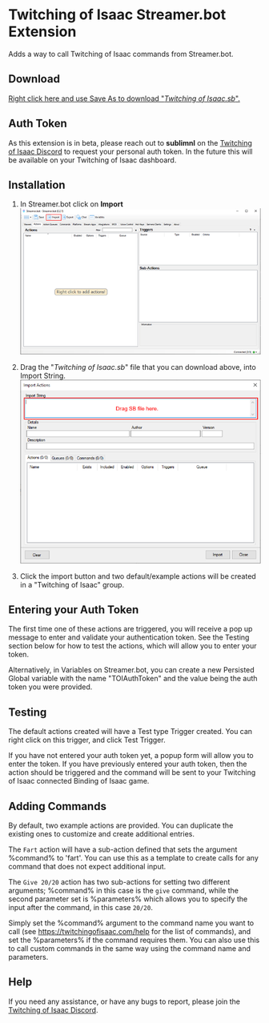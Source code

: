 # Twitching of Isaac Streamer.bot Extension

Adds a way to call Twitching of Isaac commands from Streamer.bot.

## Download

[Right click here and use Save As to download "*Twitching of Isaac.sb*".](Twitching%20of%20Isaac.sb?raw=1)

## Auth Token

As this extension is in beta, please reach out to **sublimnl** on the [Twitching of Isaac Discord](https://discord.com/invite/5R9CSxzcep) to request your personal auth token. In the future this will be available on your Twitching of Isaac dashboard.

## Installation

1. In Streamer.bot click on **Import**
![](assets/sb_step1.png?raw=true)

2. Drag the "*Twitching of Isaac.sb*" file that you can download above, into Import String.
![](assets/sb_step2.png?raw=true)

3. Click the import button and two default/example actions will be created in a "Twitching of Isaac" group.

## Entering your Auth Token

The first time one of these actions are triggered, you will receive a pop up message to enter and validate your authentication token. See the Testing section below for how to test the actions, which will allow you to enter your token.

Alternatively, in Variables on Streamer.bot, you can create a new Persisted Global variable with the name "TOIAuthToken" and the value being the auth token you were provided.

## Testing

The default actions created will have a Test type Trigger created. You can right click on this trigger, and click Test Trigger.

If you have not entered your auth token yet, a popup form will allow you to enter the token. If you have previously entered your auth token, then the action should be triggered and the command will be sent to your Twitching of Isaac connected Binding of Isaac game.

## Adding Commands

By default, two example actions are provided. You can duplicate the existing ones to customize and create additional entries.

The `Fart` action will have a sub-action defined that sets the argument %command% to 'fart'. You can use this as a template to create calls for any command that does not expect additional input.

The `Give 20/20` action has two sub-actions for setting two different arguments; %command% in this case is the `give` command, while the second parameter set is %parameters% which allows you to specify the input after the command, in this case `20/20`.

Simply set the %command% argument to the command name you want to call (see https://twitchingofisaac.com/help for the list of commands), and set the %parameters% if the command requires them. You can also use this to call custom commands in the same way using the command name and parameters.

## Help

If you need any assistance, or have any bugs to report, please join the [Twitching of Isaac Discord](https://discord.com/invite/5R9CSxzcep).
